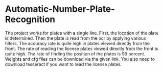 # Automatic-Number-Plate-Recognition
The project works for plates with a single line.
First, the location of the plate is determined. Then the plate is read from the ocr by applying various filters. 
The accuracy rate is quite high in plates viewed directly from the front.
The rate of reading the license plates viewed directly from the front is quite high.
The rate of finding the position of the plates is 99 percent.
Weights and cfg files can be download via the given link.
You also need to download tesseract if you want to read the license plates.
